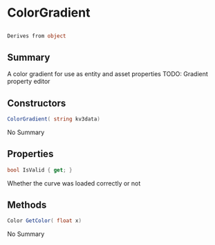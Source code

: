 # ColorGradient

## 
```c#
Derives from object
```

## Summary

A color gradient for use as entity and asset properties
TODO: Gradient property editor
## Constructors

```c#
ColorGradient( string kv3data) 
```
No Summary
## Properties

```c#
bool IsValid { get; } 
```
Whether the curve was loaded correctly or not
## Methods

```c#
Color GetColor( float x) 
```
No Summary
